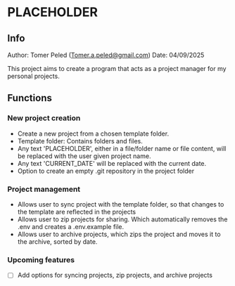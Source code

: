 # PLACEHOLDER

## Info
Author: Tomer Peled (Tomer.a.peled@gmail.com)
Date: 04/09/2025

This project aims to create a program that acts as a project manager for my personal projects.

## Functions

### New project creation
- Create a new project from a chosen template folder.
- Template folder: Contains folders and files.
- Any text 'PLACEHOLDER', either in a file/folder name or file content, will be replaced with the user given project name.
- Any text 'CURRENT_DATE' will be replaced with the current date.
- Option to create an empty .git repository in the project folder

### Project management
- Allows user to sync project with the template folder, so that changes to the template are reflected in the projects
- Allows user to zip projects for sharing. Which automatically removes the .env and creates a .env.example file. 
- Allows user to archive projects, which zips the project and moves it to the archive, sorted by date.

### Upcoming features
- [ ] Add options for syncing projects, zip projects, and archive projects